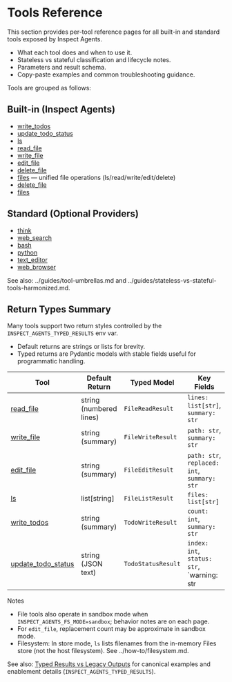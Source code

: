 # Tools Reference

This section provides per-tool reference pages for all built-in and standard tools exposed by Inspect Agents.

- What each tool does and when to use it.
- Stateless vs stateful classification and lifecycle notes.
- Parameters and result schema.
- Copy-paste examples and common troubleshooting guidance.

Tools are grouped as follows:

## Built-in (Inspect Agents)

- [write_todos](write_todos.md)
- [update_todo_status](update_todo_status.md)
- [ls](ls.md)
- [read_file](read_file.md)
- [write_file](write_file.md)
- [edit_file](edit_file.md)
 - [delete_file](delete_file.md)
 - [files](files.md) — unified file operations (ls/read/write/edit/delete)
- [delete_file](delete_file.md)
- [files](files.md)

## Standard (Optional Providers)

- [think](think.md)
- [web_search](web_search.md)
- [bash](bash.md)
- [python](python.md)
- [text_editor](text_editor.md)
- [web_browser](web_browser.md)

See also: ../guides/tool-umbrellas.md and ../guides/stateless-vs-stateful-tools-harmonized.md.

## Return Types Summary

Many tools support two return styles controlled by the `INSPECT_AGENTS_TYPED_RESULTS` env var.

- Default returns are strings or lists for brevity.
- Typed returns are Pydantic models with stable fields useful for programmatic handling.

Tool | Default Return | Typed Model | Key Fields
---- | -------------- | ----------- | ---------
[read_file](read_file.md) | string (numbered lines) | `FileReadResult` | `lines: list[str]`, `summary: str`
[write_file](write_file.md) | string (summary) | `FileWriteResult` | `path: str`, `summary: str`
[edit_file](edit_file.md) | string (summary) | `FileEditResult` | `path: str`, `replaced: int`, `summary: str`
[ls](ls.md) | list[string] | `FileListResult` | `files: list[str]`
[write_todos](write_todos.md) | string (summary) | `TodoWriteResult` | `count: int`, `summary: str`
[update_todo_status](update_todo_status.md) | string (JSON text) | `TodoStatusResult` | `index: int`, `status: str`, `warning: str | None`, `summary: str`

Notes
- File tools also operate in sandbox mode when `INSPECT_AGENTS_FS_MODE=sandbox`; behavior notes are on each page.
- For `edit_file`, replacement count may be approximate in sandbox mode.
- Filesystem: In store mode, `ls` lists filenames from the in-memory Files store (not the host filesystem). See ../how-to/filesystem.md.

See also: [Typed Results vs Legacy Outputs](typed_results.md) for canonical examples and enablement details (`INSPECT_AGENTS_TYPED_RESULTS`).
